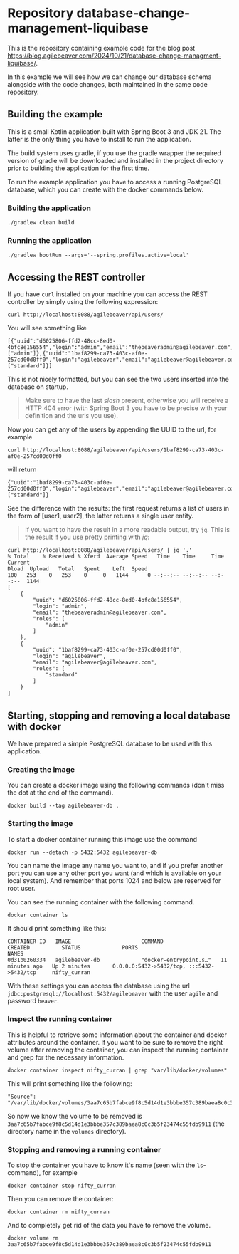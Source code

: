 # Repository database-change-management-liquibase

This is the repository containing example code for the blog post https://blog.agilebeaver.com/2024/10/21/database-change-managment-liquibase/.

In this example we will see how we can change our database schema alongside with the code changes, both maintained in the same code repository.

## Building the example

This is a small Kotlin application built with Spring Boot 3 and JDK 21. The latter is the only thing you have to install to run the application.

The build system uses gradle, if you use the gradle wrapper the required version of gradle will be downloaded and installed in the project directory prior to building the application for the first time.

To run the example application you have to access a running PostgreSQL database, which you can create with the docker commands below.

### Building the application

    ./gradlew clean build

### Running the application

    ./gradlew bootRun --args='--spring.profiles.active=local'

## Accessing the REST controller

If you have ``curl`` installed on your machine you can access the REST controller by simply using the following expression:

    curl http://localhost:8088/agilebeaver/api/users/

You will see something like

    [{"uuid":"d6025806-ffd2-48cc-8ed0-4bfc8e156554","login":"admin","email":"thebeaveradmin@agilebeaver.com","roles":["admin"]},{"uuid":"1baf8299-ca73-403c-af0e-257cd00d0ff0","login":"agilebeaver","email":"agilebeaver@agilebeaver.com","roles":["standard"]}]

This is not nicely formatted, but you can see the two users inserted into the database on startup.

> Make sure to have the last _slash_ present, otherwise you will receive a HTTP 404 error (with Spring Boot 3 you have to be precise with your definition and the urls you use).

Now you can get any of the users by appending the UUID to the url, for example

    curl http://localhost:8088/agilebeaver/api/users/1baf8299-ca73-403c-af0e-257cd00d0ff0

will return

    {"uuid":"1baf8299-ca73-403c-af0e-257cd00d0ff0","login":"agilebeaver","email":"agilebeaver@agilebeaver.com","roles":["standard"]}

See the difference with the results: the first request returns a list of users in the form of \[user1, user2\], the latter returns a single user entity.

> If you want to have the result in a more readable output, try ``jq``. This is the result if you use pretty printing with _jq_:
    
    curl http://localhost:8088/agilebeaver/api/users/ | jq '.'
    % Total    % Received % Xferd  Average Speed   Time    Time     Time  Current
    Dload  Upload   Total   Spent    Left  Speed
    100   253    0   253    0     0   1144      0 --:--:-- --:--:-- --:--:--  1144
    [
        {
            "uuid": "d6025806-ffd2-48cc-8ed0-4bfc8e156554",
            "login": "admin",
            "email": "thebeaveradmin@agilebeaver.com",
            "roles": [
                "admin"
            ]
        },
        {
            "uuid": "1baf8299-ca73-403c-af0e-257cd00d0ff0",
            "login": "agilebeaver",
            "email": "agilebeaver@agilebeaver.com",
            "roles": [
                "standard"
            ]
        }
    ]


## Starting, stopping and removing a local database with docker

We have prepared a simple PostgreSQL database to be used with this application.

### Creating the image

You can create a docker image using the following commands (don't miss the dot at the end of the command).

    docker build --tag agilebeaver-db .

### Starting the image

To start a docker container running this image use the command

    docker run --detach -p 5432:5432 agilebeaver-db

You can name the image any name you want to, and if you prefer another port you can use any other port you want (and which is available on your local system). And remember that ports 1024 and below are reserved for root user.

You can see the running container with the following command.

    docker container ls

It should print something like this:

    CONTAINER ID   IMAGE                      COMMAND                  CREATED          STATUS             PORTS                                         NAMES
    0d31b0260334   agilebeaver-db             "docker-entrypoint.s…"   11 minutes ago   Up 2 minutes       0.0.0.0:5432->5432/tcp, :::5432->5432/tcp     nifty_curran

With these settings you can access the database using the url ``jdbc:postgresql://localhost:5432/agilebeaver`` with the user ``agile`` and password ``beaver``.

### Inspect the running container

This is helpful to retrieve some information about the container and docker attributes around the container. If you want to be sure to remove the right volume after removing the container, you can inspect the running container and grep for the necessary information.

    docker container inspect nifty_curran | grep "var/lib/docker/volumes"

This will print something like the following:

    "Source": "/var/lib/docker/volumes/3aa7c65b7fabce9f8c5d14d1e3bbbe357c389baea8c0c3b5f23474c55fdb9911/_data",

So now we know the volume to be removed is ``3aa7c65b7fabce9f8c5d14d1e3bbbe357c389baea8c0c3b5f23474c55fdb9911`` (the directory name in the ``volumes`` directory).

### Stopping and removing a running container

To stop the container you have to know it's name (seen with the ``ls``-command), for example

    docker container stop nifty_curran

Then you can remove the container:

    docker container rm nifty_curran

And to completely get rid of the data you have to remove the volume.

    docker volume rm 3aa7c65b7fabce9f8c5d14d1e3bbbe357c389baea8c0c3b5f23474c55fdb9911